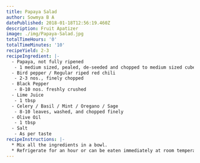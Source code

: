 ```yaml
---
title: Papaya Salad
author: Sowmya B A
datePublished: 2018-01-18T12:56:19.460Z
description: Fruit Apatizer
image: ./img/Papaya-Salad.jpg
totalTimeHours: '0'
totalTimeMinutes: '10'
recipeYield: 2-3
recipeIngredient: |-
  - Papaya, not fully ripened
   - 1 medium sized, pealed, de-seeded and chopped to medium sized cubes
  - Bird pepper / Regular riped red chili
   - 2-3 nos., finely chopped
  - Black Pepper
   - 8-10 nos. freshly crushed
  - Lime Juice
   - 1 tbsp
  - Celery / Basil / Mint / Oregano / Sage
   - 8-10 leaves, washed, and chopped finely
  - Olive Oil
   - 1 tbsp
  - Salt
   - As per taste
recipeInstructions: |-
  * Mix all the ingredients in a bowl.
  * Refrigerate for an hour or can be eaten immediately at room temperature.
---
```



